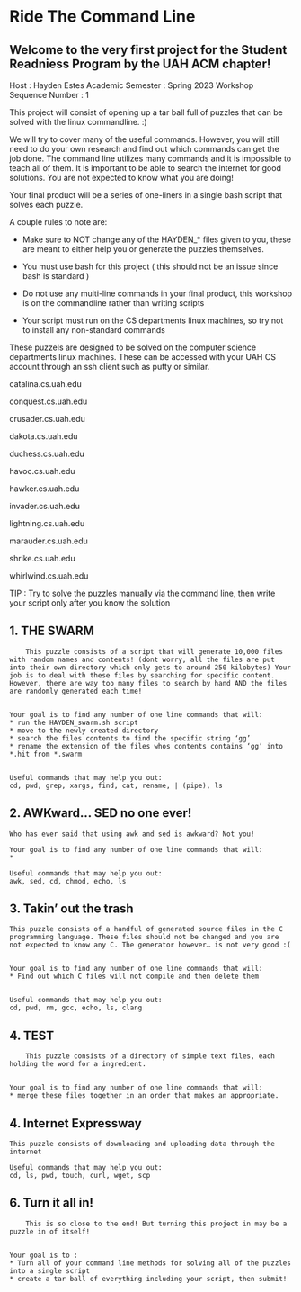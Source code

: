 ﻿# Ride The Command Line
## Welcome to the very first project for the Student Readniess Program by the UAH ACM chapter!

Host : Hayden Estes
Academic Semester : Spring 2023
Workshop Sequence Number : 1

This project will consist of opening up a tar ball full of puzzles that can be solved with the linux commandline. :)


We will try to cover many of the useful commands. However, you will still need to do your own research and find out which commands can get the job done. The command line utilizes many commands and it is impossible to teach all of them. It is important to be able to search the internet for good solutions. You are not expected to know what you are doing!


Your final product will be a series of one-liners in a single bash script that solves each puzzle. 


A couple rules to note are:
* Make sure to NOT change any of the HAYDEN_* files given to you, these are meant to either help you or generate the puzzles themselves.


* You must use bash for this project ( this should not be an issue since bash is standard )


* Do not use any multi-line commands in your final product, this workshop is on the commandline rather than writing scripts


* Your script must run on the CS departments linux machines, so try not to install any non-standard commands


These puzzels are designed to be solved on the computer science departments linux machines.
These can be accessed with your UAH CS account through an ssh client such as putty or similar.


 catalina.cs.uah.edu
 
 conquest.cs.uah.edu
    
   crusader.cs.uah.edu
   
   dakota.cs.uah.edu
   
   duchess.cs.uah.edu
    
   havoc.cs.uah.edu
    
   hawker.cs.uah.edu
    
   invader.cs.uah.edu
    
   lightning.cs.uah.edu
    
   marauder.cs.uah.edu
    
   shrike.cs.uah.edu
    
   whirlwind.cs.uah.edu
    

TIP : Try to solve the puzzles manually via the command line, then write your script only after you know the solution


## 1. THE SWARM
        
        This puzzle consists of a script that will generate 10,000 files with random names and contents! (dont worry, all the files are put into their own directory which only gets to around 250 kilobytes) Your job is to deal with these files by searching for specific content. However, there are way too many files to search by hand AND the files are randomly generated each time!


    Your goal is to find any number of one line commands that will:
    * run the HAYDEN_swarm.sh script
    * move to the newly created directory
    * search the files contents to find the specific string ‘gg’ 
    * rename the extension of the files whos contents contains ‘gg’ into *.hit from *.swarm


    Useful commands that may help you out:
    cd, pwd, grep, xargs, find, cat, rename, | (pipe), ls


## 2. AWKward... SED no one ever!


    Who has ever said that using awk and sed is awkward? Not you! 

    Your goal is to find any number of one line commands that will:
    * 

    Useful commands that may help you out:
    awk, sed, cd, chmod, echo, ls


## 3. Takin’ out the trash


    This puzzle consists of a handful of generated source files in the C programming language. These files should not be changed and you are not expected to know any C. The generator however… is not very good :(


    Your goal is to find any number of one line commands that will:
    * Find out which C files will not compile and then delete them


    Useful commands that may help you out:
    cd, pwd, rm, gcc, echo, ls, clang


## 4. TEST


        This puzzle consists of a directory of simple text files, each holding the word for a ingredient.


    Your goal is to find any number of one line commands that will:
    * merge these files together in an order that makes an appropriate.  


## 4. Internet Expressway


    This puzzle consists of downloading and uploading data through the internet

    Useful commands that may help you out:
    cd, ls, pwd, touch, curl, wget, scp

## 6. Turn it all in!

        This is so close to the end! But turning this project in may be a puzzle in of itself! 


    Your goal is to :
    * Turn all of your command line methods for solving all of the puzzles into a single script
    * create a tar ball of everything including your script, then submit!



